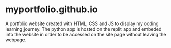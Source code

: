 # myportfolio.github.io
A portfolio website created with HTML, CSS and JS to display my coding learning journey.
The python app is hosted on the replit app and embeded into the website in order to be accessed on the site page without leaving the webpage.
